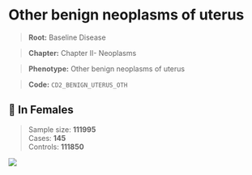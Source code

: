 # Other benign neoplasms of uterus

> **Root:** Baseline Disease  

> **Chapter:** Chapter II- Neoplasms  

> **Phenotype:** Other benign neoplasms of uterus  

> **Code:** `CD2_BENIGN_UTERUS_OTH`

## 👩 In Females  
> Sample size: **111995**  
> Cases: **145**  
> Controls: **111850**
<img src="/Disease/Figures/ALL/Baseline/CD2_BENIGN_UTERUS_OTH.png"/>
<CsvTable src="/Disease/Data/ALL/Baseline/LG_CD2_BENIGN_UTERUS_OTH.csv" label="🔍 View full results" />
